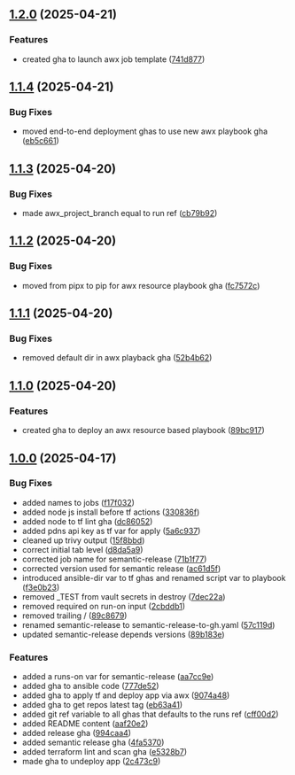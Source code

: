 ## [1.2.0](https://github.com/Knighten-Homelab/gha-reusable-workflows/compare/1.1.4...1.2.0) (2025-04-21)

### Features

* created gha to launch awx job template ([741d877](https://github.com/Knighten-Homelab/gha-reusable-workflows/commit/741d877ea6e9ce36761d8082c4554b8e24f9365a))

## [1.1.4](https://github.com/Knighten-Homelab/gha-reusable-workflows/compare/1.1.3...1.1.4) (2025-04-21)

### Bug Fixes

* moved end-to-end deployment ghas to use new awx playbook gha ([eb5c661](https://github.com/Knighten-Homelab/gha-reusable-workflows/commit/eb5c661c8a4065209776ac24b06a2280926a5f98))

## [1.1.3](https://github.com/Knighten-Homelab/gha-reusable-workflows/compare/1.1.2...1.1.3) (2025-04-20)

### Bug Fixes

* made awx_project_branch equal to run ref ([cb79b92](https://github.com/Knighten-Homelab/gha-reusable-workflows/commit/cb79b9274ec66a61d3dfedfb515700871dd43228))

## [1.1.2](https://github.com/Knighten-Homelab/gha-reusable-workflows/compare/1.1.1...1.1.2) (2025-04-20)

### Bug Fixes

* moved from pipx to pip for awx resource playbook gha ([fc7572c](https://github.com/Knighten-Homelab/gha-reusable-workflows/commit/fc7572c8b496ce602e315d7c524ceef13e409754))

## [1.1.1](https://github.com/Knighten-Homelab/gha-reusable-workflows/compare/1.1.0...1.1.1) (2025-04-20)

### Bug Fixes

* removed default dir in awx playback gha ([52b4b62](https://github.com/Knighten-Homelab/gha-reusable-workflows/commit/52b4b6209569e31515164f6d7b07c2e8254fd81b))

## [1.1.0](https://github.com/Knighten-Homelab/gha-reusable-workflows/compare/1.0.0...1.1.0) (2025-04-20)

### Features

* created gha to deploy an awx resource based playbook ([89bc917](https://github.com/Knighten-Homelab/gha-reusable-workflows/commit/89bc917728c54317af20867a1e3fb16983c245b4))

## [1.0.0](https://github.com/Knighten-Homelab/gha-reusable-workflows/compare/...1.0.0) (2025-04-17)

### Bug Fixes

* added names to jobs ([f17f032](https://github.com/Knighten-Homelab/gha-reusable-workflows/commit/f17f0321129c42f158c9b75b3875d433157fe8e1))
* added node js install before tf actions ([330836f](https://github.com/Knighten-Homelab/gha-reusable-workflows/commit/330836f182e406ae57be58f4797bae42df8faa8f))
* added node to tf lint gha ([dc86052](https://github.com/Knighten-Homelab/gha-reusable-workflows/commit/dc860528e525764d7a655af70a0b7786d6ba8043))
* added pdns api key as tf var for apply ([5a6c937](https://github.com/Knighten-Homelab/gha-reusable-workflows/commit/5a6c937e2c2dee613737f2e524dbb07063d57430))
* cleaned up trivy output ([15f8bbd](https://github.com/Knighten-Homelab/gha-reusable-workflows/commit/15f8bbdda0a2df5940cc4964497269c475d2e6af))
* correct initial tab level ([d8da5a9](https://github.com/Knighten-Homelab/gha-reusable-workflows/commit/d8da5a978934db16e90a067cb7a6fd38a185dd70))
* corrected job name for semantic-release ([71b1f77](https://github.com/Knighten-Homelab/gha-reusable-workflows/commit/71b1f77f4dc411695279e6d720853eba160da241))
* corrected version used for semantic release ([ac61d5f](https://github.com/Knighten-Homelab/gha-reusable-workflows/commit/ac61d5fcb09c164ea0b6f434c514c0228b34a947))
* introduced ansible-dir var to tf ghas and renamed script var to playbook ([f3e0b23](https://github.com/Knighten-Homelab/gha-reusable-workflows/commit/f3e0b23694abdaa9e8c978beb5a2e84b2e198b59))
* removed _TEST from vault secrets in destroy ([7dec22a](https://github.com/Knighten-Homelab/gha-reusable-workflows/commit/7dec22a1e24317dfc2596a83699638c1f0fd3203))
* removed required on run-on input ([2cbddb1](https://github.com/Knighten-Homelab/gha-reusable-workflows/commit/2cbddb1a2a6381b47f90e566fdeb8f5a8fb1e58e))
* removed trailing / ([89c8679](https://github.com/Knighten-Homelab/gha-reusable-workflows/commit/89c867960cd5309a6c0056e10feb817a179a3773))
* renamed semantic-release to semantic-release-to-gh.yaml ([57c119d](https://github.com/Knighten-Homelab/gha-reusable-workflows/commit/57c119daebec332d150499302d163f71863afde1))
* updated semantic-release depends versions ([89b183e](https://github.com/Knighten-Homelab/gha-reusable-workflows/commit/89b183ea14d22ce737dd9fd5cc5aed6ce257880b))

### Features

* added a runs-on var for semantic-release ([aa7cc9e](https://github.com/Knighten-Homelab/gha-reusable-workflows/commit/aa7cc9e87f48154443e4a9b4a543bca749566570))
* added gha to ansible code ([777de52](https://github.com/Knighten-Homelab/gha-reusable-workflows/commit/777de5237e221bdf63b6867634442995696398f3))
* added gha to apply tf and deploy app via awx ([9074a48](https://github.com/Knighten-Homelab/gha-reusable-workflows/commit/9074a48701ac73314a6ac1348f5bdc4a4d2d25b8))
* added gha to get repos latest tag ([eb63a41](https://github.com/Knighten-Homelab/gha-reusable-workflows/commit/eb63a41d7bed90236886a68eb176696156b76842))
* added git ref variable to all ghas that defaults to the runs ref ([cff00d2](https://github.com/Knighten-Homelab/gha-reusable-workflows/commit/cff00d23ac70e598200d0632313c705eecc84015))
* added README content ([aaf20e2](https://github.com/Knighten-Homelab/gha-reusable-workflows/commit/aaf20e26cb44d5cf223e564570ceba9e2544bbfb))
* added release gha ([994caa4](https://github.com/Knighten-Homelab/gha-reusable-workflows/commit/994caa4070aa18bf9ddfa88098afd882c55b67d0))
* added semantic release gha ([4fa5370](https://github.com/Knighten-Homelab/gha-reusable-workflows/commit/4fa5370b2be57f07ceb9d79e9b22e2ca1098745f))
* added terraform lint and scan gha ([e5328b7](https://github.com/Knighten-Homelab/gha-reusable-workflows/commit/e5328b7bf266859e938eb13ee84bc83aee9ca53d))
* made gha to undeploy app ([2c473c9](https://github.com/Knighten-Homelab/gha-reusable-workflows/commit/2c473c92a2d6c425f27e3840b569f0e8738366c5))
